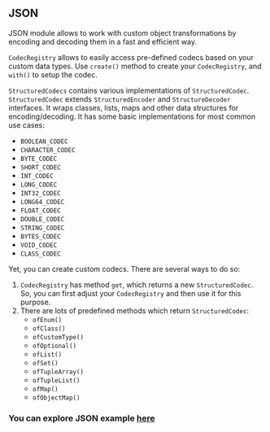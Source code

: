## JSON

JSON module allows to work with custom object transformations by encoding and decoding them in a fast and efficient way. 

`CodecRegistry` allows to easily access pre-defined codecs based on your custom data types. Use `create()` method to 
create your `CodecRegistry`, and `with()` to setup the codec.

`StructuredCodecs` contains various implementations of `StructuredCodec`. `StructuredCodec` extends `StructuredEncoder` 
and `StructureDecoder` interfaces. It wraps classes, lists, maps and other data structures for encoding/decoding. It has 
some basic implementations for most common use cases:

* `BOOLEAN_CODEC`
* `CHARACTER_CODEC`
* `BYTE_CODEC`
* `SHORT_CODEC`
* `INT_CODEC`
* `LONG_CODEC` 
* `INT32_CODEC`
* `LONG64_CODEC`
* `FLOAT_CODEC`
* `DOUBLE_CODEC`
* `STRING_CODEC`
* `BYTES_CODEC`
* `VOID_CODEC`
* `CLASS_CODEC`

Yet, you can create custom codecs. There are several ways to do so:

1.  `CodecRegistry` has method `get`, which returns a new `StructuredCodec`. So, you can first adjust your `CodecRegistry` 
and then use it for this purpose.
2. There are lots of predefined methods which return `StructuredCodec`:
    * `ofEnum()`
    * `ofClass()`
	* `ofCustomType()`
	* `ofOptional()`
	* `ofList()`
	* `ofSet()`
	* `ofTupleArray()`
	* `ofTupleList()`
	* `ofMap()`
	* `ofObjectMap()`

### You can explore JSON example [here](https://github.com/softindex/datakernel/tree/master/examples/codec)
 
